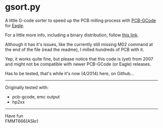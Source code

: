 gsort.py
========

A little G-code sorter to speed up the PCB milling process with [PCB-GCode][1] for [Eagle][2].

For a little more info, including a binary distribution, follow [this link][3]. 

Although it has it's issues, like the currently still missing M02 command at the end of the
file (read the readme), I milled hundreds of PCB with it.

Yep, it works quite fine, but please notice that this code is (yet) from 2007 and might not
be compatible with newer PCB-GCode (or Eagle) releases.

Has to be tested, that's while it's now (4/2014) here, on Github...

----------------------------------------------------------------------------------------------

Originally tested with:

 - pcb-gcode, emc output
 - hp2xx 


---

Have fun  
FMMT666(ASkr)  


[1]: http://www.pcbgcode.org/
[2]: http://www.cadsoft.de
[3]: http://www.askrprojects.net/software/gsort.html
